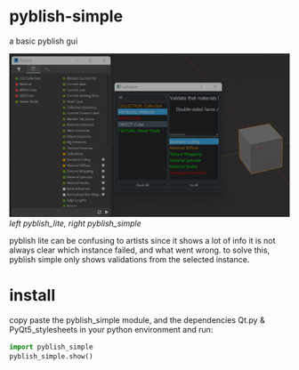 # pyblish-simple
a basic pyblish gui

![](/docs/screen1.jpg)
_left pyblish_lite, right pyblish_simple_

pyblish lite can be confusing to artists since it shows a lot of info
it is not always clear which instance failed, and what went wrong.
to solve this, pyblish simple only shows validations from the selected instance.

# install
copy paste the pyblish_simple module, and the dependencies Qt.py & PyQt5_stylesheets in your python environment and run:
```python
import pyblish_simple
pyblish_simple.show()
```
